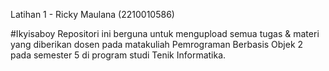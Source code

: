 Latihan 1 - Ricky Maulana (2210010586)

#Ikyisaboy Repositori ini berguna untuk mengupload semua tugas & materi yang diberikan dosen pada matakuliah Pemrograman Berbasis Objek 2 pada semester 5 di program studi Tenik Informatika.
